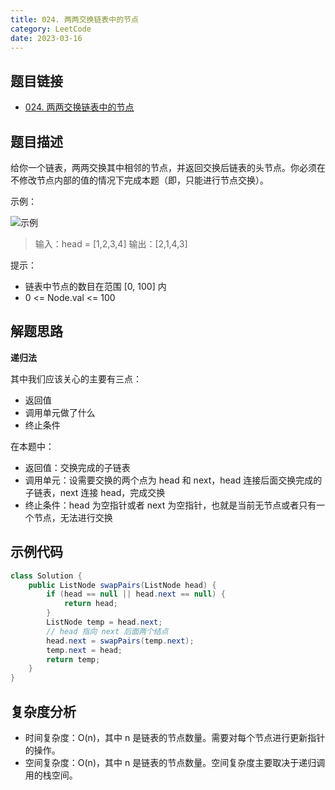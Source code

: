 ```yaml
---
title: 024. 两两交换链表中的节点
category: LeetCode
date: 2023-03-16
---
```


## 题目链接

- [024. 两两交换链表中的节点](https://leetcode.cn/problems/swap-nodes-in-pairs)

## 题目描述 <Badge text="中等" type="warning"/>

给你一个链表，两两交换其中相邻的节点，并返回交换后链表的头节点。你必须在不修改节点内部的值的情况下完成本题（即，只能进行节点交换）。

示例：

![示例](https://assets.leetcode.com/uploads/2020/10/03/swap_ex1.jpg)

> 输入：head = [1,2,3,4]
> 输出：[2,1,4,3]

提示：

- 链表中节点的数目在范围 [0, 100] 内
- 0 <= Node.val <= 100

## 解题思路

**递归法**

其中我们应该关心的主要有三点：

- 返回值
- 调用单元做了什么
- 终止条件

在本题中：

- 返回值：交换完成的子链表
- 调用单元：设需要交换的两个点为 head 和 next，head 连接后面交换完成的子链表，next 连接 head，完成交换
- 终止条件：head 为空指针或者 next 为空指针，也就是当前无节点或者只有一个节点，无法进行交换

## 示例代码

```java
class Solution {
    public ListNode swapPairs(ListNode head) {
        if (head == null || head.next == null) {
            return head;
        }
        ListNode temp = head.next;
        // head 指向 next 后面两个结点
        head.next = swapPairs(temp.next);
        temp.next = head;
        return temp;
    }
}
```

## 复杂度分析

- 时间复杂度：O(n)，其中 n 是链表的节点数量。需要对每个节点进行更新指针的操作。
- 空间复杂度：O(n)，其中 n 是链表的节点数量。空间复杂度主要取决于递归调用的栈空间。